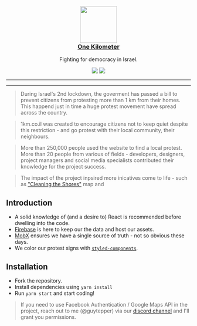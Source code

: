 <h3 align="center">
  <a href="#">
    <img width="100" src="https://raw.githubusercontent.com/guytepper/1km.co.il/master/public/apple-touch-icon.png" alt="" />
  </a>
  <br />
  <a href="https://1km.co.il">One Kilometer</a>
</h3>

<p align="center">
Fighting for democracy in Israel.<br>
</p>

<p align="center">
 <a href="#"><img src="https://img.shields.io/github/contributors/guytepper/1km.co.il" /></a>
<a href="#"><img src="https://img.shields.io/github/workflow/status/guytepper/1km.co.il/Deploy%20to%20Firebase%20Hosting%20on%20merge"></a>
</p>
<hr/>

<hr/>

> During Israel's 2nd lockdown, the goverment has passed a bill to prevent citizens from protesting more than 1 km from their homes. This happend just in time a huge protest movement have spread across the country.

> 1km.co.il was created to encourage citizens not to keep quiet despite this restriction - and go protest with their local community, their neighbours.

> More than 250,000 people used the website to find a local protest. More than 20 people from various of fields - developers, designers, project managers and social media specialists contributed their knowledge for the project success.

> The impact of the project inpsired more inicatives come to life - such as ["Cleaning the Shores"](https://menakim-et-hahof.web.app/) map and

## Introduction

- A solid knowledge of (and a desire to) React is recommended before dwelling into the code.
- [Firebase](https://firebase.google.com/) is here to keep our the data and host our assets.
- [MobX](https://mobx.js.org/README.html) ensures we have a single source of truth - not so obvious these days.
- We color our protest signs with [`styled-components`](https://styled-components.com/).

## Installation

- Fork the repository.
- Install dependencies using `yarn install`
- Run `yarn start` and start coding!

> If you need to use Facebook Authentication / Google Maps API in the project, reach out to me (@guytepper) via our [discord channel](https://discord.gg/VuzxwKN) and I'll grant you permissions.
